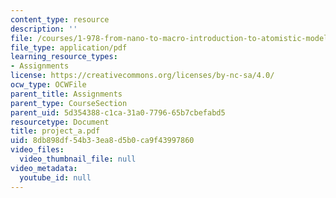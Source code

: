 ```yaml
---
content_type: resource
description: ''
file: /courses/1-978-from-nano-to-macro-introduction-to-atomistic-modeling-techniques-january-iap-2007/8db898df54b33ea8d5b0ca9f43997860_project_a.pdf
file_type: application/pdf
learning_resource_types:
- Assignments
license: https://creativecommons.org/licenses/by-nc-sa/4.0/
ocw_type: OCWFile
parent_title: Assignments
parent_type: CourseSection
parent_uid: 5d354388-c1ca-31a0-7796-65b7cbefabd5
resourcetype: Document
title: project_a.pdf
uid: 8db898df-54b3-3ea8-d5b0-ca9f43997860
video_files:
  video_thumbnail_file: null
video_metadata:
  youtube_id: null
---
```

